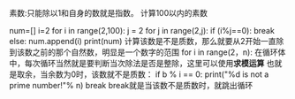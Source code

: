 素数:只能除以1和自身的数就是指数。
计算100以内的素数

num=[]
i=2
for i in range(2,100):
	j = 2
	for j in range(2,j):
		if (i%j==0):
			break
		else:
		num.append(i)
print(num)
计算该数是不是质数，那么就要从2开始一直除到该数之前的那个自然数，明显是一个数字的范围
for i in range(2，n):
在循环体中，每次循环当然就是要判断当次除法是否是整除，这里可以使用**求模运算**
也就是取余，当余数为0时，该数就不是质数：
if b % i == 0:
	print("%d is not a prime number!"% n)
	break
break就是当该数不是质数时，就跳出循环
